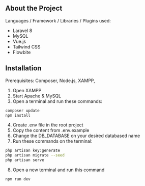## About the Project
Languages / Framework / Libraries / Plugins used:

- Laravel 8
- MySQL
- Vue.js
- Tailwind CSS
- Flowbite

## Installation 
Prerequisites: Composer, Node.js, XAMPP, 

1. Open XAMPP 
2. Start Apache & MySQL
3. Open a terminal and run these commands:
```bash
composer update 
npm install
```
4. Create .env file in the root project
5. Copy the content from .env.example
6. Change the DB_DATABASE on your desired databased name
7. Run these commands on the terminal:
```bash
php artisan key:generate
php artisan migrate --seed
php artisan serve
```
8. Open a new terminal and run this command
```bash 
npm run dev
```